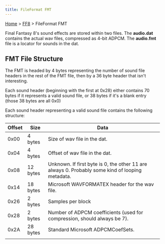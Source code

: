 ```yaml
---
title: FileFormat FMT
---
```


[Home](/ff7-flat-wiki/Main%20Page.md) > [FF8](/ff7-flat-wiki/FF8.md) > FileFormat FMT

Final Fantasy 8's sound effects are stored within two files. The
**audio.dat** contains the actual wav files, compressed as 4-bit ADPCM.
The **audio.fmt** file is a locator for sounds in the dat.

## FMT File Structure

The FMT is headed by 4 bytes representing the number of sound file
headers in the rest of the FMT file, then by a 36 byte header that isn't
interesting.

Each sound header (beginning with the first at 0x28) either contains 70
bytes if it represents a valid sound file, or 38 bytes if it's a blank
entry (those 38 bytes are all 0x0)

Each sound header representing a valid sound file contains the following
structure:

| Offset | Size     | Data                                                                                            |
|--------|----------|-------------------------------------------------------------------------------------------------|
| 0x00   | 4 bytes  | Size of wav file in the dat.                                                                    |
| 0x04   | 4 bytes  | Offset of wav file in the dat.                                                                  |
| 0x08   | 12 bytes | Unknown. If first byte is 0, the other 11 are always 0. Probably some kind of looping metadata. |
| 0x14   | 18 bytes | Microsoft WAVFORMATEX header for the wav file.                                                  |
| 0x26   | 2 bytes  | Samples per block                                                                               |
| 0x28   | 2 bytes  | Number of ADPCM coefficients (used for compression, should always be 7).                        |
| 0x2A   | 28 bytes | Standard Microsoft ADPCMCoefSets.                                                               |
|        |          |                                                                                                 |
